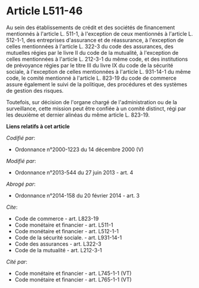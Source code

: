 # Article L511-46

Au sein des établissements de crédit et des sociétés de financement mentionnés à l'article L. 511-1, à l'exception de ceux
mentionnés à l'article L. 512-1-1, des entreprises d'assurance et de réassurance, à l'exception de celles mentionnées à
l'article L. 322-3 du code des assurances, des mutuelles régies par le livre II du code de la mutualité, à l'exception de
celles mentionnées à l'article L. 212-3-1 du même code, et des institutions de prévoyance régies par le titre III du livre IX
du code de la sécurité sociale, à l'exception de celles mentionnées à l'article L. 931-14-1 du même code, le comité mentionné
à l'article L. 823-19 du code de commerce assure également le suivi de la politique, des procédures et des systèmes de
gestion des risques. 

Toutefois, sur décision de l'organe chargé de l'administration ou de la surveillance, cette mission peut être confiée à un
comité distinct, régi par les deuxième et dernier alinéas du même article L. 823-19.

**Liens relatifs à cet article**

_Codifié par_:

  - Ordonnance n°2000-1223 du 14 décembre 2000 (V)

_Modifié par_:

  - Ordonnance n°2013-544 du 27 juin 2013 - art. 4

_Abrogé par_:

  - Ordonnance n°2014-158 du 20 février 2014 - art. 3

_Cite_:

  - Code de commerce - art. L823-19
  - Code monétaire et financier - art. L511-1
  - Code monétaire et financier - art. L512-1-1
  - Code de la sécurité sociale. - art. L931-14-1
  - Code des assurances - art. L322-3
  - Code de la mutualité - art. L212-3-1

_Cité par_:

  - Code monétaire et financier - art. L745-1-1 (VT)
  - Code monétaire et financier - art. L765-1-1 (VT)
